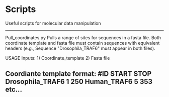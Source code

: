 # Scripts
Useful scripts for molecular data manipulation

---------------------------------------------
Pull_coordinates.py
Pulls a range of sites for sequences in a fasta file. Both coordinate template and fasta file must contain sequences with equivalent headers (e.g., Sequence "Drosophila_TRAF6" must appear in both files).

USAGE
Inputs: 1) Coordinate_template 2) Fasta file

Coordiante template format:
#ID START STOP
Drosophila_TRAF6 1 250
Human_TRAF6 5 353
etc...
---------------------------------------------



